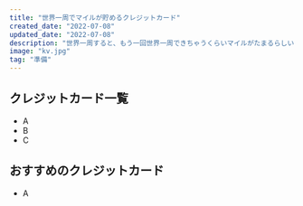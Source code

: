 ```yaml
---
title: "世界一周でマイルが貯めるクレジットカード"
created_date: "2022-07-08"
updated_date: "2022-07-08"
description: "世界一周すると、もう一回世界一周できちゃうくらいマイルがたまるらしい...！"
image: "kv.jpg"
tag: "準備"
---
```


## クレジットカード一覧
- A
- B
- C

## おすすめのクレジットカード
- A
